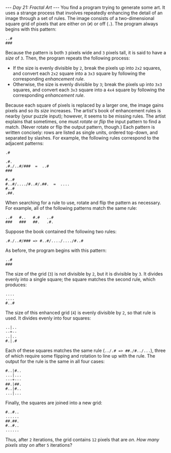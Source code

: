 *--- Day 21: Fractal Art ---*
You find a program trying to generate some art. It uses a strange process that involves repeatedly enhancing the detail of an image through a set of rules.
The image consists of a two-dimensional square grid of pixels that are either on (`#`) or off (`.`). The program always begins with this pattern:
```.#.
..#
###
```
Because the pattern is both `3` pixels wide and `3` pixels tall, it is said to have a _size_ of `3`.
Then, the program repeats the following process:

- If the size is evenly divisible by `2`, break the pixels up into `2x2` squares, and convert each `2x2` square into a `3x3` square by following the corresponding _enhancement rule_.
- Otherwise, the size is evenly divisible by `3`; break the pixels up into `3x3` squares, and convert each `3x3` square into a `4x4` square by following the corresponding _enhancement rule_.

Because each square of pixels is replaced by a larger one, the image gains pixels and so its _size_ increases.
The artist's book of enhancement rules is nearby (your puzzle input); however, it seems to be missing rules.  The artist explains that sometimes, one must _rotate_ or _flip_ the input pattern to find a match. (Never rotate or flip the output pattern, though.) Each pattern is written concisely: rows are listed as single units, ordered top-down, and separated by slashes. For example, the following rules correspond to the adjacent patterns:
```../.#  =  ..
.#

.#.
.#./..#/###  =  ..#
###

#..#
#..#/..../#..#/.##.  =  ....
#..#
.##.
```
When searching for a rule to use, rotate and flip the pattern as necessary.  For example, all of the following patterns match the same rule:
```.#.   .#.   #..   ###
..#   #..   #.#   ..#
###   ###   ##.   .#.
```
Suppose the book contained the following two rules:
```../.# => ##./#../...
.#./..#/### => #..#/..../..../#..#
```
As before, the program begins with this pattern:
```.#.
..#
###
```
The size of the grid (`3`) is not divisible by `2`, but it is divisible by `3`. It divides evenly into a single square; the square matches the second rule, which produces:
```#..#
....
....
#..#
```
The size of this enhanced grid (`4`) is evenly divisible by `2`, so that rule is used. It divides evenly into four squares:
```#.|.#
..|..
--+--
..|..
#.|.#
```
Each of these squares matches the same rule (`../.# => ##./#../...`), three of which require some flipping and rotation to line up with the rule. The output for the rule is the same in all four cases:
```##.|##.
#..|#..
...|...
---+---
##.|##.
#..|#..
...|...
```
Finally, the squares are joined into a new grid:
```##.##.
#..#..
......
##.##.
#..#..
......
```
Thus, after `2` iterations, the grid contains `12` pixels that are _on_.
_How many pixels stay on_ after `5` iterations?

